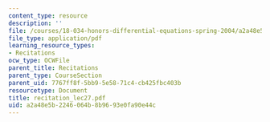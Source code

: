 ```yaml
---
content_type: resource
description: ''
file: /courses/18-034-honors-differential-equations-spring-2004/a2a48e5b2246064b8b9693e0fa90e44c_recitation_lec27.pdf
file_type: application/pdf
learning_resource_types:
- Recitations
ocw_type: OCWFile
parent_title: Recitations
parent_type: CourseSection
parent_uid: 7767ff8f-5bb9-5e58-71c4-cb425fbc403b
resourcetype: Document
title: recitation_lec27.pdf
uid: a2a48e5b-2246-064b-8b96-93e0fa90e44c
---
```

